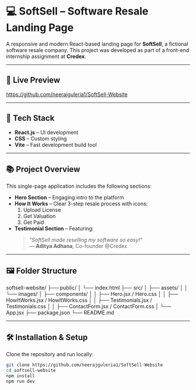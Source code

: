 # 💻 SoftSell – Software Resale Landing Page

A responsive and modern React-based landing page for **SoftSell**, a fictional software resale company. This project was developed as part of a front-end internship assignment at **Credex**.

---

## 🚀 Live Preview

https://github.com/neerajguleria1/SoftSell-Website

---

## 🧰 Tech Stack

- **React.js** – UI development
- **CSS** – Custom styling
- **Vite** – Fast development build tool

---

## 📚 Project Overview

This single-page application includes the following sections:

- **Hero Section** – Engaging intro to the platform
- **How It Works** – Clear 3-step resale process with icons:
  1. Upload License
  2. Get Valuation
  3. Get Paid
- **Testimonial Section** – Featuring:
  > _"SoftSell made reselling my software so easy!"_  
  > — **Aditya Adhana**, Co-founder @Credex

---

## 🖼️ Folder Structure
softsell-website/
├── public/
│ └── index.html
├── src/
│ ├── assets/
│ │ └── images/
│ ├── components/
│ │ ├── Hero.jsx / Hero.css
│ │ ├── HowItWorks.jsx / HowItWorks.css
│ │ ├── Testimonials.jsx / Testimonials.css
│ │ ├── ContactForm.jsx / ContactForm.css
│ └── App.jsx
├── package.json
└── README.md


---

## 🛠️ Installation & Setup

Clone the repository and run locally:

```bash
git clone https://github.com/neerajguleria1/SoftSell-Website
cd softsell-website
npm install
npm run dev

